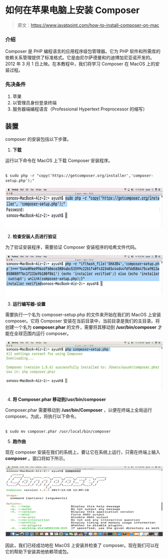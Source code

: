 # 如何在苹果电脑上安装 Composer

> 原文：<https://www.javatpoint.com/how-to-install-composer-on-mac>

### 介绍

Composer 是 PHP 编程语言的应用程序级包管理器。它为 PHP 软件和所需库的依赖关系管理提供了标准格式。它是由尼尔萨德曼和约迪博加尼亚诺开发的。2012 年 3 月 1 日上映。在本教程中，我们将学习 Composer 在 MacOS 上的安装过程。

### 先决条件

1.  苹果
2.  以管理员身份登录终端
3.  服务器端编程语言（Professional Hypertext Preprocessor 的缩写）

## 装置

composer 的安装包括以下步骤。

1) **下载**

运行以下命令在 MacOS 上下载 Composer 安装程序。

```

$ sudo php -r "copy('https://getcomposer.org/installer','composer-setup.php');"

```

![How to install Composer on MacOS](img/22ffc3680d5c9ef7e1831278ddfb08f9.png)

2) **检查安装人员进行验证**

为了验证安装程序，需要验证 Composer 安装程序的哈希文件代码。

![How to install Composer on MacOS](img/818337611c11c217ad1e0adbbf17d1ff.png)

3) **运行编写器-设置**

需要执行一个名为 composer-setup.php 的文件来开始在我们的 MacOS 上安装 composer。它将 Composer 安装在当前目录中，当前目录是我们的主目录。将创建一个名为 **composer.phar** 的文件，需要将其移动到 **/usr/bin/composer** 才能在全球范围内运行 composer。

![How to install Composer on MacOS](img/b379b58aa06fb7c6772725e356a65e11.png)

4) **将 Composer.phar 移动到/usr/bin/composer**

Composer.phar 需要移动到 **/usr/bin/Composer** ，以便在终端上全局运行 composer。为此，将执行以下命令。

```

$ sudo mv composer.phar /usr/local/bin/composer

```

5) **跑作曲**

现在 composer 安装在我们的系统上，要让它在系统上运行，只需在终端上输入 **composer** 。窗口将如下所示。

![How to install Composer on MacOS](img/e6fc1d4a2d7eab88a64dd0405f9df82f.png)

因此，我们已经成功地在 MacOS 上安装并检查了 composer。现在我们可以在它的帮助下安装其他依赖项或包。